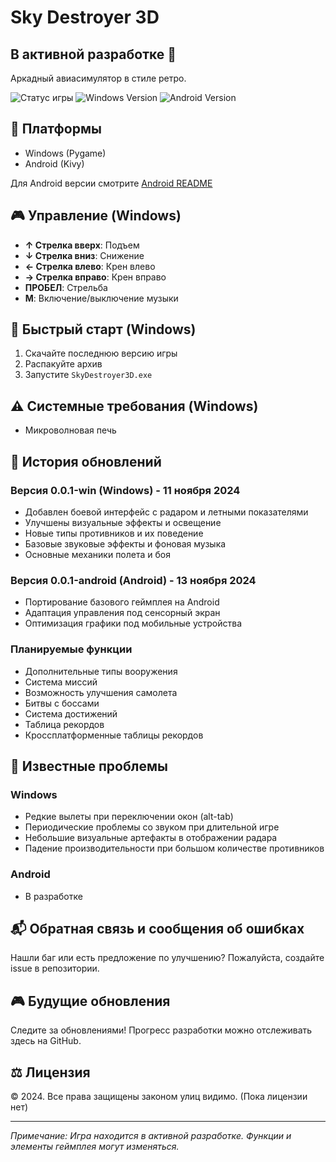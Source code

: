 # Sky Destroyer 3D 
## В активной разработке 🚧

Аркадный авиасимулятор в стиле ретро.

![Статус игры](https://img.shields.io/badge/Статус-В%20разработке-yellow)
![Windows Version](https://img.shields.io/badge/Версия%20Windows-0.0.1--win-blue)
![Android Version](https://img.shields.io/badge/Версия%20Android-0.0.1--android-green)

## 📱 Платформы
- Windows (Pygame)
- Android (Kivy)

Для Android версии смотрите [Android README](android/README.md)

## 🎮 Управление (Windows)

- **↑ Стрелка вверх**: Подъем
- **↓ Стрелка вниз**: Снижение
- **← Стрелка влево**: Крен влево
- **→ Стрелка вправо**: Крен вправо
- **ПРОБЕЛ**: Стрельба
- **M**: Включение/выключение музыки

## 🚀 Быстрый старт (Windows)

1. Скачайте последнюю версию игры
2. Распакуйте архив
3. Запустите `SkyDestroyer3D.exe`

## ⚠️ Системные требования (Windows)

- Микроволновая печь

## 📝 История обновлений

### Версия 0.0.1-win (Windows) - 11 ноября 2024
- Добавлен боевой интерфейс с радаром и летными показателями
- Улучшены визуальные эффекты и освещение
- Новые типы противников и их поведение
- Базовые звуковые эффекты и фоновая музыка
- Основные механики полета и боя

### Версия 0.0.1-android (Android) - 13 ноября 2024
- Портирование базового геймплея на Android
- Адаптация управления под сенсорный экран
- Оптимизация графики под мобильные устройства

### Планируемые функции
- Дополнительные типы вооружения
- Система миссий
- Возможность улучшения самолета
- Битвы с боссами
- Система достижений
- Таблица рекордов
- Кроссплатформенные таблицы рекордов

## 🐛 Известные проблемы
### Windows
- Редкие вылеты при переключении окон (alt-tab)
- Периодические проблемы со звуком при длительной игре
- Небольшие визуальные артефакты в отображении радара
- Падение производительности при большом количестве противников

### Android
- В разработке

## 📬 Обратная связь и сообщения об ошибках
Нашли баг или есть предложение по улучшению? Пожалуйста, создайте issue в репозитории.

## 🎮 Будущие обновления
Следите за обновлениями! Прогресс разработки можно отслеживать здесь на GitHub.

## ⚖️ Лицензия
© 2024. Все права защищены законом улиц видимо. (Пока лицензии нет)

---
*Примечание: Игра находится в активной разработке. Функции и элементы геймплея могут изменяться.*